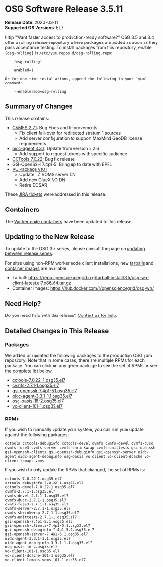 OSG Software Release 3.5.11
===========================

**Release Date:** 2020-03-11    
**Supported OS Versions:** EL7

!!!tip "Want faster access to production-ready software?"
    OSG 3.5 and 3.4 offer a rolling release repository where packages are added as soon as they pass acceptance testing.
    To install packages from this repository, enable `[osg-rolling]` in `/etc/yum.repos.d/osg-rolling.repo`:

        [osg-rolling]
        ...
        enabled=1

    Or for one-time installations, append the following to your `yum` command:

        --enablerepo=osg-rolling

Summary of Changes
------------------

This release contains:

-   [CVMFS 2.7.1](https://cvmfs.readthedocs.io/en/2.7/cpt-releasenotes.html): Bug Fixes and Improvements
    -   Fix client fail-over for redirected stratum 1 sources
    -   Add server configuration to support MaxMind GeoDB license requirements
-   [oidc-agent 3.3.1](https://github.com/indigo-dc/oidc-agent/releases): Update from version 3.2.6
    -   Add support to request tokens with specific audience
-   [CCTools 7.0.22](http://cclnd.blogspot.com/2020/01/announcement-cctools-version-7022.html): Bug fix release
-   GSI-OpenSSH 7.4p1-5: Bring up to date with EPEL
-   [VO Package v101](https://github.com/opensciencegrid/osg-vo-config/releases/tag/release-101)
    -   Update LZ VOMS server DN
    -   Add new GlueX VO DN
    -   Retire DOSAR

These
[JIRA tickets](https://jira.opensciencegrid.org/issues/?jql=project%20%3D%20SOFTWARE%20AND%20fixVersion%20%3D%203.5.11%20ORDER%20BY%20priority%20DESC%2C%20key%20DESC)
were addressed in this release.

Containers
----------

The [Worker node containers](/worker-node/using-wn-containers/) have been updated to this release.


Updating to the New Release
---------------------------

To update to the OSG 3.5 series, please consult the page on
[updating between release series](/release/release_series#updating-to-osg-35).

For sites using non-RPM worker node client installations, new [tarballs](/worker-node/install-wn-tarball) and
[container images](/worker-node/using-wn-containers) are available:

- Tarball: <https://repo.opensciencegrid.org/tarball-install/3.5/osg-wn-client-latest.el7.x86_64.tar.gz>
- Container Images: <https://hub.docker.com/r/opensciencegrid/osg-wn/>

Need Help?
----------

Do you need help with this release? [Contact us for help](/common/help).

Detailed Changes in This Release
--------------------------------

### Packages

We added or updated the following packages to the production OSG yum repository.
Note that in some cases, there are multiple RPMs for each package.
You can click on any given package to see the set of RPMs or see the complete list [below](#rpms).

-   [cctools-7.0.22-1.osg35.el7](https://koji.chtc.wisc.edu/koji/search?match=glob&type=build&terms=cctools-7.0.22-1.osg35.el7)
-   [cvmfs-2.7.1-1.osg35.el7](https://koji.chtc.wisc.edu/koji/search?match=glob&type=build&terms=cvmfs-2.7.1-1.osg35.el7)
-   [gsi-openssh-7.4p1-5.1.osg35.el7](https://koji.chtc.wisc.edu/koji/search?match=glob&type=build&terms=gsi-openssh-7.4p1-5.1.osg35.el7)
-   [oidc-agent-3.3.1-1.1.osg35.el7](https://koji.chtc.wisc.edu/koji/search?match=glob&type=build&terms=oidc-agent-3.3.1-1.1.osg35.el7)
-   [osg-oasis-16-2.osg35.el7](https://koji.chtc.wisc.edu/koji/search?match=glob&type=build&terms=osg-oasis-16-2.osg35.el7)
-   [vo-client-101-1.osg35.el7](https://koji.chtc.wisc.edu/koji/search?match=glob&type=build&terms=vo-client-101-1.osg35.el7)

### RPMs

If you wish to manually update your system, you can run yum update against the following packages:

    cctools cctools-debuginfo cctools-devel cvmfs cvmfs-devel cvmfs-ducc cvmfs-fuse3 cvmfs-server cvmfs-shrinkwrap cvmfs-unittests gsi-openssh gsi-openssh-clients gsi-openssh-debuginfo gsi-openssh-server oidc-agent oidc-agent-debuginfo osg-oasis vo-client vo-client-dcache vo-client-lcmaps-voms

If you wish to only update the RPMs that changed, the set of RPMs is:

``` file
cctools-7.0.22-1.osg35.el7
cctools-debuginfo-7.0.22-1.osg35.el7
cctools-devel-7.0.22-1.osg35.el7
cvmfs-2.7.1-1.osg35.el7
cvmfs-devel-2.7.1-1.osg35.el7
cvmfs-ducc-2.7.1-1.osg35.el7
cvmfs-fuse3-2.7.1-1.osg35.el7
cvmfs-server-2.7.1-1.osg35.el7
cvmfs-shrinkwrap-2.7.1-1.osg35.el7
cvmfs-unittests-2.7.1-1.osg35.el7
gsi-openssh-7.4p1-5.1.osg35.el7
gsi-openssh-clients-7.4p1-5.1.osg35.el7
gsi-openssh-debuginfo-7.4p1-5.1.osg35.el7
gsi-openssh-server-7.4p1-5.1.osg35.el7
oidc-agent-3.3.1-1.1.osg35.el7
oidc-agent-debuginfo-3.3.1-1.1.osg35.el7
osg-oasis-16-2.osg35.el7
vo-client-101-1.osg35.el7
vo-client-dcache-101-1.osg35.el7
vo-client-lcmaps-voms-101-1.osg35.el7
```
